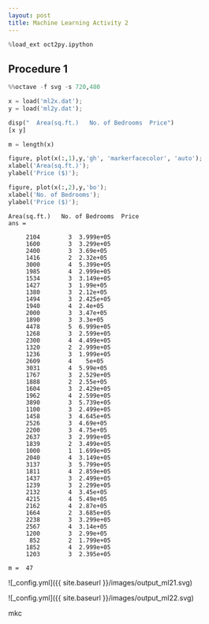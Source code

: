 ```yaml
---
layout: post
title: Machine Learning Activity 2
---
```


```python
%load_ext oct2py.ipython
```

## Procedure 1


```python
%%octave -f svg -s 720,480

x = load('ml2x.dat');
y = load('ml2y.dat');

disp("  Area(sq.ft.)   No. of Bedrooms  Price")
[x y]

m = length(x)

figure, plot(x(:,1),y,'gh', 'markerfacecolor', 'auto');
xlabel('Area(sq.ft.)');
ylabel('Price ($)');

figure, plot(x(:,2),y,'bo');
xlabel('No. of Bedrooms');
ylabel('Price ($)');
```


    Area(sq.ft.)   No. of Bedrooms  Price
    ans =
    
         2104        3  3.999e+05
         1600        3  3.299e+05
         2400        3  3.69e+05
         1416        2  2.32e+05
         3000        4  5.399e+05
         1985        4  2.999e+05
         1534        3  3.149e+05
         1427        3  1.99e+05
         1380        3  2.12e+05
         1494        3  2.425e+05
         1940        4  2.4e+05
         2000        3  3.47e+05
         1890        3  3.3e+05
         4478        5  6.999e+05
         1268        3  2.599e+05
         2300        4  4.499e+05
         1320        2  2.999e+05
         1236        3  1.999e+05
         2609        4    5e+05
         3031        4  5.99e+05
         1767        3  2.529e+05
         1888        2  2.55e+05
         1604        3  2.429e+05
         1962        4  2.599e+05
         3890        3  5.739e+05
         1100        3  2.499e+05
         1458        3  4.645e+05
         2526        3  4.69e+05
         2200        3  4.75e+05
         2637        3  2.999e+05
         1839        2  3.499e+05
         1000        1  1.699e+05
         2040        4  3.149e+05
         3137        3  5.799e+05
         1811        4  2.859e+05
         1437        3  2.499e+05
         1239        3  2.299e+05
         2132        4  3.45e+05
         4215        4  5.49e+05
         2162        4  2.87e+05
         1664        2  3.685e+05
         2238        3  3.299e+05
         2567        4  3.14e+05
         1200        3  2.99e+05
          852        2  1.799e+05
         1852        4  2.999e+05
         1203        3  2.395e+05
    
    m =  47



![_config.yml]({{ site.baseurl }}/images/output_ml21.svg)



![_config.yml]({{ site.baseurl }}/images/output_ml22.svg)


mkc
